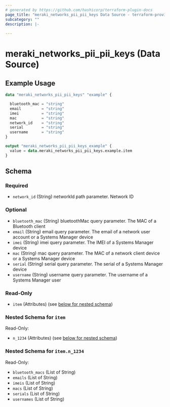 ```yaml
---
# generated by https://github.com/hashicorp/terraform-plugin-docs
page_title: "meraki_networks_pii_pii_keys Data Source - terraform-provider-meraki"
subcategory: ""
description: |-
  
---
```


# meraki_networks_pii_pii_keys (Data Source)



## Example Usage

```terraform
data "meraki_networks_pii_pii_keys" "example" {

  bluetooth_mac = "string"
  email         = "string"
  imei          = "string"
  mac           = "string"
  network_id    = "string"
  serial        = "string"
  username      = "string"
}

output "meraki_networks_pii_pii_keys_example" {
  value = data.meraki_networks_pii_pii_keys.example.item
}
```

<!-- schema generated by tfplugindocs -->
## Schema

### Required

- `network_id` (String) networkId path parameter. Network ID

### Optional

- `bluetooth_mac` (String) bluetoothMac query parameter. The MAC of a Bluetooth client
- `email` (String) email query parameter. The email of a network user account or a Systems Manager device
- `imei` (String) imei query parameter. The IMEI of a Systems Manager device
- `mac` (String) mac query parameter. The MAC of a network client device or a Systems Manager device
- `serial` (String) serial query parameter. The serial of a Systems Manager device
- `username` (String) username query parameter. The username of a Systems Manager user

### Read-Only

- `item` (Attributes) (see [below for nested schema](#nestedatt--item))

<a id="nestedatt--item"></a>
### Nested Schema for `item`

Read-Only:

- `n_1234` (Attributes) (see [below for nested schema](#nestedatt--item--n_1234))

<a id="nestedatt--item--n_1234"></a>
### Nested Schema for `item.n_1234`

Read-Only:

- `bluetooth_macs` (List of String)
- `emails` (List of String)
- `imeis` (List of String)
- `macs` (List of String)
- `serials` (List of String)
- `usernames` (List of String)
